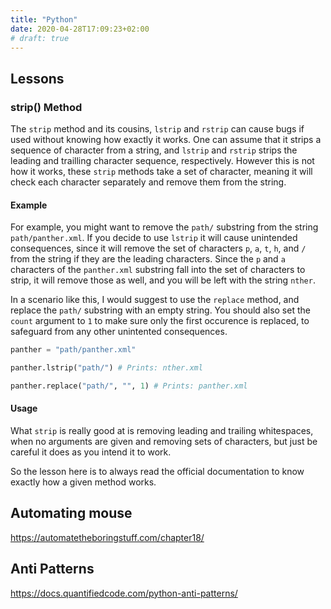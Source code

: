 ```yaml
---
title: "Python"
date: 2020-04-28T17:09:23+02:00
# draft: true
---
```



## Lessons

### strip() Method

The `strip` method and its cousins, `lstrip` and `rstrip` can cause bugs if used without knowing how exactly it works. One can assume that it strips a sequence of character from a string, and `lstrip` and `rstrip` strips the leading and trailling character sequence, respectively. However this is not how it works, these `strip` methods take a set of character, meaning it will check each character separately and remove them from the string.

#### Example

For example, you might want to remove the `path/` substring from the string `path/panther.xml`. If you decide to use `lstrip` it will cause unintended consequences, since it will remove the set of characters `p`, `a`, `t`, `h`, and `/` from the string if they are the leading characters. Since the `p` and `a` characters of the `panther.xml` substring fall into the set of characters to strip, it will remove those as well, and you will be left with the string `nther`. 

In a scenario like this, I would suggest to use the `replace` method, and replace the `path/` substring with an empty string. You should also set the `count` argument to `1` to make sure only the first occurence is replaced, to safeguard from any other unintented consequences.

```python
panther = "path/panther.xml"

panther.lstrip("path/") # Prints: nther.xml

panther.replace("path/", "", 1) # Prints: panther.xml
```

#### Usage

What `strip` is really good at is removing leading and trailing whitespaces, when no arguments are given and removing  sets of characters, but just be careful it does as you intend it to work.

So the lesson here is to always read the official documentation to know exactly how a given method works.


## Automating mouse

https://automatetheboringstuff.com/chapter18/



## Anti Patterns

https://docs.quantifiedcode.com/python-anti-patterns/


